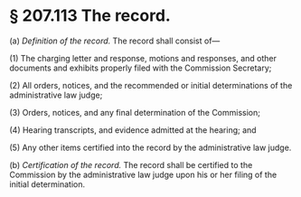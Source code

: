 # § 207.113   The record.

(a) *Definition of the record.* The record shall consist of—


(1) The charging letter and response, motions and responses, and other documents and exhibits properly filed with the Commission Secretary; 


(2) All orders, notices, and the recommended or initial determinations of the administrative law judge; 


(3) Orders, notices, and any final determination of the Commission; 


(4) Hearing transcripts, and evidence admitted at the hearing; and 


(5) Any other items certified into the record by the administrative law judge. 


(b) *Certification of the record.* The record shall be certified to the Commission by the administrative law judge upon his or her filing of the initial determination. 




